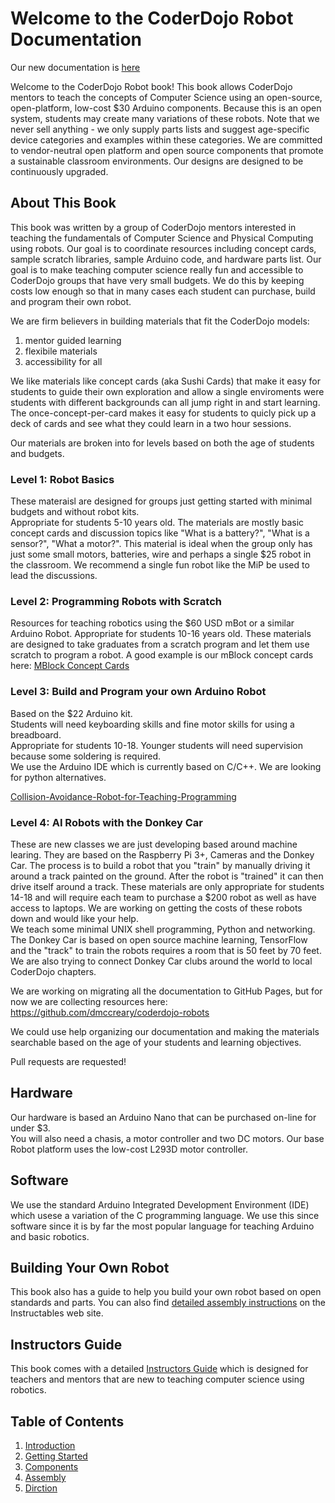 # Welcome to the CoderDojo Robot Documentation

Our new documentation is [here](http://dmccreary.github.io/coderdojo-robots/)

Welcome to the CoderDojo Robot book!  This book allows CoderDojo mentors to teach the concepts of Computer Science using an open-source, open-platform,
low-cost $30 Arduino components.  Because this is an open system, students may create many variations of these robots.  Note
that we never sell anything - we only supply parts lists and suggest age-specific device categories and examples within these categories.
We are committed to vendor-neutral open platform and open source components that promote a sustainable classroom environments.  Our designs
are designed to be continuously upgraded.

## About This Book
This book was written by a group of CoderDojo mentors interested in teaching the fundamentals of
Computer Science and Physical Computing using robots.  Our goal is to coordinate resources including concept cards, sample scratch libraries, sample Arduino code, 
and hardware parts list.  Our goal is to make teaching computer science really fun and accessible to CoderDojo groups that have very small budgets.  We do this
by keeping costs low enough so that in many cases each student can purchase, build and program their own robot.

We are firm believers in building materials that fit the CoderDojo models:
1. mentor guided learning
2. flexibile materials
3. accessibility for all

We like materials like concept cards (aka Sushi Cards) that make it easy for students to guide their own exploration and allow a single enviroments were students with
different backgrounds can all jump right in and start learning.  The once-concept-per-card makes it easy for students to 
quicly pick up a deck of cards and see what they could learn in a two hour sessions.

Our materials are broken into for levels based on both the age of students and budgets.
### Level 1: Robot Basics
These materaisl are designed for groups just getting started with minimal budgets and without robot kits.  
Appropriate for students 5-10 years old.  The materials are mostly basic concept cards and discussion topics like 
"What is a battery?", "What is a sensor?", "What a motor?".  This material is ideal when the group only has just 
some small motors, batteries, wire and perhaps a single $25 robot in the classroom.  We recommend a single fun
robot like the MiP be used to lead the discussions.

### Level 2: Programming Robots with Scratch
Resources for teaching robotics using the $60 USD mBot or a similar Arduino Robot.
Appropriate for students 10-16 years old.  These materials are designed to take graduates from a scratch program and let them use scratch to program a robot.
A good example is our mBlock concept cards here:
[MBlock Concept Cards](https://github.com/dmccreary/coderdojo-robots/blob/master/docs/mBlock-concept-cards.pptx)

### Level 3: Build and Program your own Arduino Robot
Based on the $22 Arduino kit.  
Students will need keyboarding skills and fine motor skills for using a breadboard.  
Appropriate for students 10-18.  Younger students will need supervision because some soldering is required.  
We use the Arduino IDE which is currently based on C/C++.  We are looking for python alternatives.

[Collision-Avoidance-Robot-for-Teaching-Programming](https://www.instructables.com/id/Collision-Avoidance-Robot-for-Teaching-Programming)

### Level 4: AI Robots with the Donkey Car
These are new classes we are just developing based around machine learing.  They are based on the Raspberry Pi 3+, Cameras and the Donkey Car.  The process
is to build a robot that you "train" by manually driving it around a track painted on the ground.  After the robot is "trained" it can then drive itself around a track.
These materials are only appropriate for students 14-18 and will 
require each team to purchase a $200 robot as well as have access to laptops.  We are working on getting the costs of these robots down and would like your help.  
We teach some minimal UNIX shell programming, Python and networking. The Donkey Car is based on open source machine learning, 
TensorFlow and the "track" to train the robots requires a room that is 50 feet by 70 feet.  We are also trying to connect Donkey Car clubs around the world to local
CoderDojo chapters.


We are working on migrating all the documentation to GitHub Pages, but for now we are collecting resources here: https://github.com/dmccreary/coderdojo-robots

We could use help organizing our documentation and making the materials searchable based on the age of your students and learning objectives.

Pull requests are requested!

## Hardware
Our hardware is based an Arduino Nano that can be purchased on-line for under $3.  
You will also need a chasis, a motor controller and two DC motors.  Our base Robot platform uses the low-cost L293D motor controller.

## Software
We use the standard Arduino Integrated Development Environment (IDE) which usese a variation of the C programming language.
We use this since software since it is by far the most popular language for teaching Arduino and basic robotics.

## Building Your Own Robot
This book also has a guide to help you build your own robot based on open standards and parts.
You can also find [detailed assembly instructions](https://www.instructables.com/id/Collision-Avoidance-Robot-for-Teaching-Programming/) on the 
Instructables web site.

## Instructors Guide
This book comes with a detailed [Instructors Guide](docs/instructors-guide.md) which is designed for teachers and mentors that 
are new to teaching computer science using robotics.

## Table of Contents
   1. [Introduction](docs/introduction.md)
   1. [Getting Started](docs/getting-started.md)
   1. [Components](docs/components.md)
   1. [Assembly](docs/assembly.md)
   1. [Dirction](docs/direction.md)

